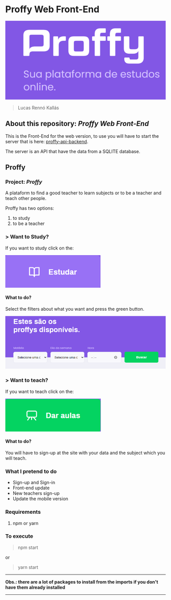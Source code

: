 # Proffy Web Front-End

![image](./readme_imgs/proffy.png)

> Lucas Rennó Kallás

## About this repository: *Proffy Web Front-End*

This is the Front-End for the web version, to use you will have to start the server that is here: [proffy-api-backend](https://github.com/lucasrennok/proffy-api-backend).

The server is an API that have the data from a SQLITE database.

## Proffy

### Project: *Proffy*
A plataform to find a good teacher to learn subjects or to be a teacher and teach other people.

Proffy has two options: 

1. to study
2. to be a teacher

### > Want to Study?
If you want to study click on the:

![image](./readme_imgs/study.png)

#### What to do?
Select the filters about what you want and press the green button.

![image](./readme_imgs/filters.png)

### > Want to teach?
If you want to teach click on the:

![image](./readme_imgs/give_classes.png)

#### What to do?
You will have to sign-up at the site with your data and the subject which you will teach.

### What I pretend to do
- Sign-up and Sign-in
- Front-end update
- New teachers sign-up
- Update the mobile version

### Requirements

1. npm or yarn

### To execute
> npm start

or

> yarn start

---

**Obs.: there are a lot of packages to install from the imports if you don't have them already installed**

---